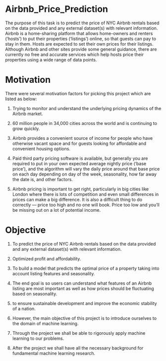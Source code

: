 # Airbnb_Price_Prediction
The purpose of this task is to predict the price of NYC Airbnb rentals based on the data provided and any external dataset(s) with relevant information.
Airbnb is a home-sharing platform that allows home-owners and renters (‘hosts’) to put their properties (‘listings’) online, so that guests can pay to stay in them. Hosts are expected to set their own prices for their listings. Although Airbnb and other sites provide some general guidance, there are currently no free and accurate services which help hosts price their properties using a wide range of data points.

# Motivation
There were several motivation factors for picking this project which are listed as below:
1. Trying to monitor and understand the underlying pricing dynamics of the Airbnb market.

2. 60 million people in 34,000 cities across the world and is continuing to grow quickly.

3. Airbnb provides a convenient source of income for people who have otherwise vacant space and for guests looking for affordable and convenient housing options.

4. Paid third party pricing software is available, but generally you are required to put in your own expected average nightly price (‘base price’), and the algorithm will vary the daily price around that base price on each day depending on day of the week, seasonality, how far away the date is, and other factors.

5. Airbnb pricing is important to get right, particularly in big cities like London where there is lots of competition and even small differences in prices can make a big difference. It is also a difficult thing to do correctly — price too high and no one will book. Price too low and you’ll be missing out on a lot of potential income.

# Objective
1. To  predict the price of NYC Airbnb rentals based on the data provided and any external dataset(s) with relevant information.

2. Optimized  profit and affordability. 

3. To build a model that predicts the optimal price of a property taking into account listing features and seasonality.
 
4. The end goal is so users can understand what features of an Airbnb listing are most important as well as how prices should be fluctuating based on seasonality.

5. to ensure sustainable development and improve the economic stability of a nation. 

6. However, the main objective of this project is to introduce ourselves to the domain of machine learning.

7. Through the project we shall be able to rigorously apply machine learning to our problems.

8. After the project we shall have all the necessary background for fundamental machine learning research.


